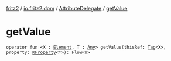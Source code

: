 [fritz2](../../index.md) / [io.fritz2.dom](../index.md) / [AttributeDelegate](index.md) / [getValue](./get-value.md)

# getValue

`operator fun <X : `[`Element`](https://kotlinlang.org/api/latest/jvm/stdlib/org.w3c.dom/-element/index.html)`, T : `[`Any`](https://kotlinlang.org/api/latest/jvm/stdlib/kotlin/-any/index.html)`> getValue(thisRef: `[`Tag`](../-tag/index.md)`<X>, property: `[`KProperty`](https://kotlinlang.org/api/latest/jvm/stdlib/kotlin.reflect/-k-property/index.html)`<*>): Flow<T>`